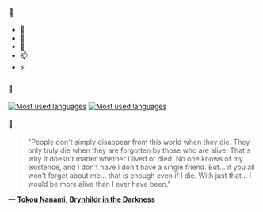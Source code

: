### 👋

- 🔭
- 🌱
- 💬
- 📫
- ⚡

#### 🧏

[![Most used languages](https://github-readme-stats-aynah.vercel.app/api/top-langs/?username=aynh&theme=solarized-dark&langs_count=6&layout=compact&hide_title=true)](https://github.com/anuraghazra/github-readme-stats#gh-dark-mode-only)
[![Most used languages](https://github-readme-stats-aynah.vercel.app/api/top-langs/?username=aynh&theme=solarized-light&langs_count=6&layout=compact&hide_title=true)](https://github.com/anuraghazra/github-readme-stats#gh-light-mode-only)

#### 💬

> "People don't simply disappear from this world when they die. They only truly die when they are forgotten by those who are alive. That's why it doesn't matter whether I lived or died. No one knows of my existence, and I don't have I don't have a single friend. But... if you all won't forget about me... that is enough even if I die. With just that... I would be more alive than I ever have been."

&mdash; [**Tokou Nanami**](https://myanimelist.net/character.php?q=Tokou%20Nanami&cat=character), [**Brynhildr in the Darkness**](https://myanimelist.net/search/all?q=Brynhildr%20in%20the%20Darkness&cat=all)
